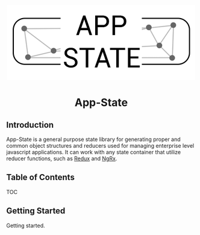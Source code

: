 <div align="center">
  <img src="./doc/logo.png">
  <h1>App-State</h1>
</div>

## Introduction

App-State is a general purpose state library for generating proper and common object structures and reducers used for managing enterprise level javascript applications. It can work with any state container that utilize reducer functions, such as [Redux](https://redux.js.org/) and [NgRx](https://ngrx.io/).

## Table of Contents

TOC

## Getting Started

Getting started.
